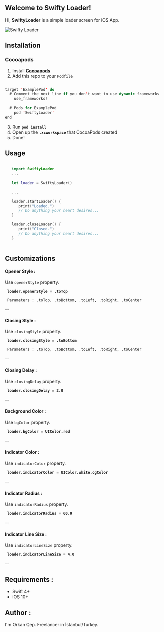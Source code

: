 ## Welcome to Swifty Loader!
Hi, **SwiftyLoader** is a simple loader screen for iOS App.


![Swifty Loader](https://signakro.com/github/Animation.gif)


## Installation

### Cocoapods
1. Install **[Cocoapods](https://cocoapods.org)**
2. Add this repo to your `Podfile`
```swift

target 'ExamplePod' do
  # Comment the next line if you don't want to use dynamic frameworks
    use_frameworks!
  
  # Pods for ExamplePod
    pod 'SwiftyLoader'
end

```
3. Run **`pod install`**
4. Open up the **`.xcworkspace`** that CocoaPods created
5. Done!

## Usage
```swift

   import SwiftyLoader
   ...
   
   let loader = SwiftyLoader()
   
   ...

   loader.startLoader() {
      print("Loaded.")
      // Do anything your heart desires...
   }

   loader.closeLoader() {
      print("Closed.")
      // Do anything your heart desires...
   }
   
```

## Customizations
#### Opener Style :

Use `openerStyle` property.

**`  loader.openerStyle = .toTop  `**

	 Parameters : .toTop, .toBottom, .toLeft, .toRight, .toCenter

--

#### Closing Style :

Use `closingStyle` property.

**`  loader.closingStyle = .toBottom  `**

	 Parameters : .toTop, .toBottom, .toLeft, .toRight, .toCenter
--

#### Closing  Delay :

Use `closingDelay` property.

**`  loader.closingDelay = 2.0  `**

--

#### Background Color :

Use `bgColor` property.

**`  loader.bgColor = UIColor.red  `**

--

#### Indicator Color :

Use `indicatorColor` property.

**`  loader.indicatorColor = UIColor.white.cgColor  `**

--

#### Indicator Radius :

Use `indicatorRadius` property.

**`  loader.indicatorRadius = 60.0  `**

--

#### Indicator Line Size :

Use `indicatorLineSize` property.

**`  loader.indicatorLineSize = 4.0  `**

--

## Requirements :
 - Swift 4+
 - iOS 10+

## Author :

I'm Orkan Çep. Freelancer in İstanbul/Turkey.
